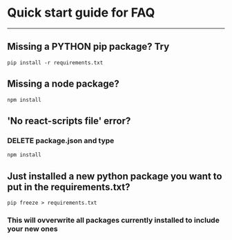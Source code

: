 # Quick start guide for FAQ

---

## Missing a PYTHON pip package? Try

```pip install -r requirements.txt```
 
## Missing a node package?

```npm install```

## 'No react-scripts file' error?

### DELETE package.json and type

```npm install```

## Just installed a new python package you want to put in the requirements.txt?

```pip freeze > requirements.txt```

### This will ovverwrite all packages currently installed to include your new ones
